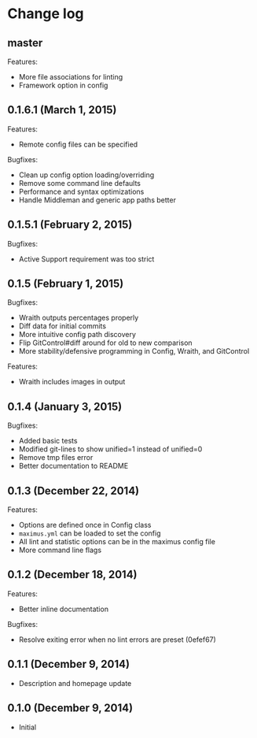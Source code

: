 # Change log

## master

Features:

* More file associations for linting
* Framework option in config

## 0.1.6.1 (March 1, 2015)

Features:

* Remote config files can be specified

Bugfixes:

* Clean up config option loading/overriding 
* Remove some command line defaults
* Performance and syntax optimizations
* Handle Middleman and generic app paths better

## 0.1.5.1 (February 2, 2015)

Bugfixes:

* Active Support requirement was too strict

## 0.1.5 (February 1, 2015)

Bugfixes:

* Wraith outputs percentages properly
* Diff data for initial commits
* More intuitive config path discovery
* Flip GitControl#diff around for old to new comparison
* More stability/defensive programming in Config, Wraith, and GitControl

Features:

* Wraith includes images in output

## 0.1.4 (January 3, 2015)

Bugfixes:

* Added basic tests
* Modified git-lines to show unified=1 instead of unified=0
* Remove tmp files error
* Better documentation to README

## 0.1.3 (December 22, 2014)

Features:

* Options are defined once in Config class
* `maximus.yml` can be loaded to set the config
* All lint and statistic options can be in the maximus config file
* More command line flags

## 0.1.2 (December 18, 2014)

Features: 

* Better inline documentation

Bugfixes:

* Resolve exiting error when no lint errors are preset (0efef67)

## 0.1.1 (December 9, 2014)

* Description and homepage update

## 0.1.0 (December 9, 2014)

* Initial
